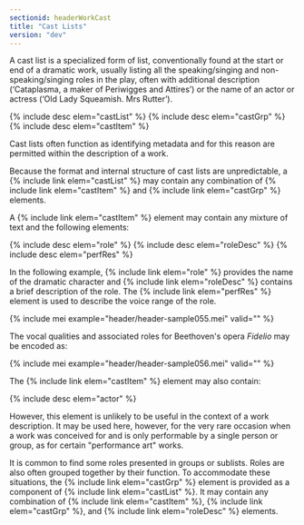```yaml
---
sectionid: headerWorkCast
title: "Cast Lists"
version: "dev"
---
```


A cast list is a specialized form of list, conventionally found at the start or end of a dramatic work, usually listing all the speaking/singing and non-speaking/singing roles in the play, often with additional description (‘Cataplasma, a maker of Periwigges and Attires’) or the name of an actor or actress (‘Old Lady Squeamish. Mrs Rutter’).

{% include desc elem="castList" %}
{% include desc elem="castGrp" %}
{% include desc elem="castItem" %}

Cast lists often function as identifying metadata and for this reason are permitted within the description of a work.

Because the format and internal structure of cast lists are unpredictable, a {% include link elem="castList" %} may contain any combination of {% include link elem="castItem" %} and {% include link elem="castGrp" %} elements.

A {% include link elem="castItem" %} element may contain any mixture of text and the following elements:

{% include desc elem="role" %}
{% include desc elem="roleDesc" %}
{% include desc elem="perfRes" %}

In the following example, {% include link elem="role" %} provides the name of the dramatic character and {% include link elem="roleDesc" %} contains a brief description of the role. The {% include link elem="perfRes" %} element is used to describe the voice range of the role.

{% include mei example="header/header-sample055.mei" valid="" %}

The vocal qualities and associated roles for Beethoven's opera *Fidelio* may be encoded as:

{% include mei example="header/header-sample056.mei" valid="" %}

The {% include link elem="castItem" %} element may also contain:

{% include desc elem="actor" %}

However, this element is unlikely to be useful in the context of a work description. It may be used here, however, for the very rare occasion when a work was conceived for and is only performable by a single person or group, as for certain "performance art" works.

It is common to find some roles presented in groups or sublists. Roles are also often grouped together by their function. To accommodate these situations, the {% include link elem="castGrp" %} element is provided as a component of {% include link elem="castList" %}. It may contain any combination of {% include link elem="castItem" %}, {% include link elem="castGrp" %}, and {% include link elem="roleDesc" %} elements.
